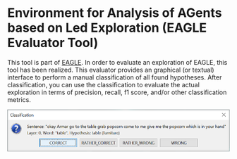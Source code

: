 # Environment for Analysis of AGents based on Led Exploration (EAGLE Evaluator Tool)
This tool is part of [EAGLE](https://github.com/kit-sdq/eagle).
In order to evaluate an exploration of EAGLE, this tool has been realized.
This evaluator provides an graphical (or textual) interface to perform a manual classification of all found hypotheses.
After classification, you can use the classification to evaluate the actual exploration in terms of precision, recall, f1 score, and/or other classification metrics.

![Evaluator](.github/img/Evaluator.png)
